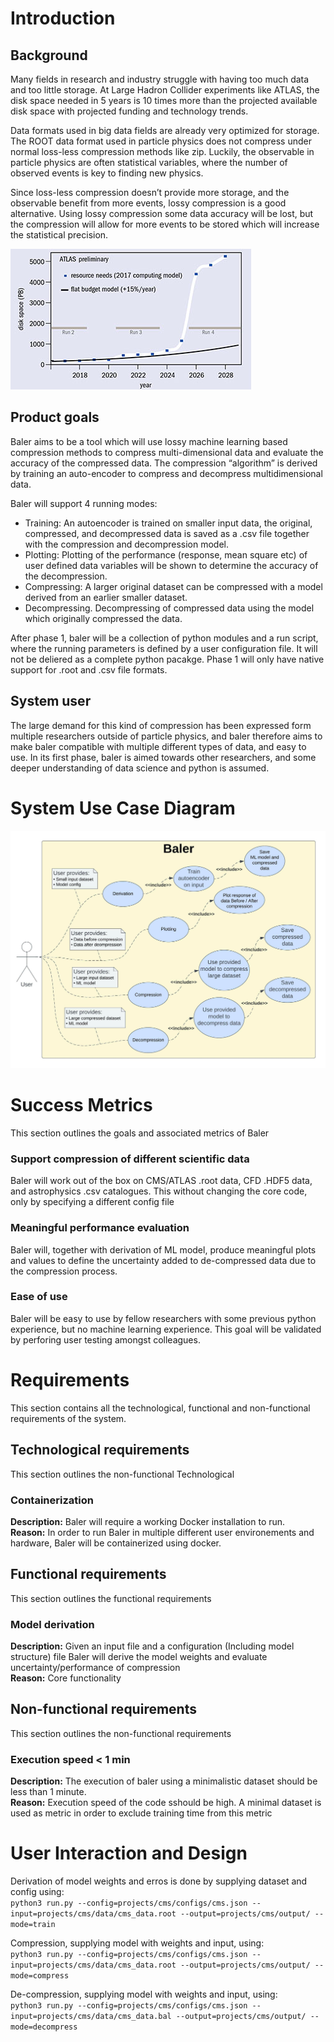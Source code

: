# Introduction

## Background
Many fields in research and industry struggle with having too much data and too little storage. At Large Hadron Collider experiments like ATLAS, the disk space needed in 5 years is 10 times more than the projected available disk space with projected funding and technology trends.

Data formats used in big data fields are already very optimized for storage. The ROOT data format used in particle physics does not compress under normal loss-less compression methods like zip. Luckily, the observable in particle physics are often statistical variables, where the number of observed events is key to finding new physics.

Since loss-less compression doesn’t provide more storage, and  the observable benefit from more events, lossy compression is a good alternative. Using lossy compression some data accuracy will be lost, but the compression will allow for more events to be stored which will increase the statistical precision.

![](./images/storage_need.png "Estimated disk-space requirements of the ATLAS experiment from 2018 to 2028 compared to a flat-funding scenario with an increase of 20% per year based on the current technology trends.")

## Product goals
Baler aims to be a tool which will use lossy machine learning based compression methods to compress multi-dimensional data and evaluate the accuracy of the compressed data. The compression “algorithm” is derived by training an auto-encoder to compress and decompress multidimensional data.

Baler will support 4 running modes:
- Training: An autoencoder is trained on smaller input data, the original, compressed, and decompressed data is saved as a .csv file together with the compression and decompression model.
- Plotting: Plotting of the performance (response, mean square etc) of user defined data variables will be shown to determine the accuracy of the decompression.
- Compressing: A larger original dataset can be compressed with a model derived from an earlier smaller dataset.
- Decompressing. Decompressing of compressed data using the model which originally compressed the data.

After phase 1, baler will be a collection of python modules and a run script, where the running parameters is defined by a user configuration file. It will not be deliered as a complete python pacakge. Phase 1 will only have native support for .root and .csv file formats.

## System user
The large demand for this kind of compression has been expressed form multiple researchers outside of particle physics, and baler therefore  aims to make baler compatible with multiple different types of data, and easy to use. In its first phase, baler is aimed towards other researchers, and some deeper understanding of data science and python is assumed.

# System Use Case Diagram
![](./images/SUCD.png "Baler System Use Case Diagram")

# Success Metrics
This section outlines the goals and associated metrics of Baler

### Support compression of different scientific data
Baler will work out of the box on CMS/ATLAS .root data, CFD .HDF5 data, and astrophysics .csv catalogues. This without changing the core code, only by specifying a different config file

### Meaningful performance evaluation
Baler will, together with derivation of ML model, produce meaningful plots and values to define the uncertainty added to de-compressed data due to the compression process.

### Ease of use
Baler will be easy to use by fellow researchers with some previous python experience, but no machine learning experience. This goal will be validated by perforing user testing amongst colleagues.

# Requirements
This section contains all the technological, functional and non-functional requirements of the system.

## Technological requirements
This section outlines the non-functional Technological
### Containerization
**Description:** Baler will require a working Docker installation to run.\
**Reason:** In order to run Baler in multiple different user environements and hardware, Baler will be containerized using docker.

## Functional requirements
This section outlines the functional requirements
### Model derivation
**Description:** Given an input file and a configuration (Including model structure) file Baler will derive the model weights and evaluate uncertainty/performance of compression\
**Reason:** Core functionality

## Non-functional requirements
This section outlines the non-functional requirements
### Execution speed < 1 min
**Description:** The execution of baler using a minimalistic dataset should be less than 1 minute.\
**Reason:** Execution speed of the code sshould be high. A minimal dataset is used as metric in order to exclude training time from this metric

# User Interaction and Design
Derivation of model weights and erros is done by supplying dataset and config using:\
`python3 run.py --config=projects/cms/configs/cms.json --input=projects/cms/data/cms_data.root --output=projects/cms/output/ --mode=train`

Compression, supplying model with weights and input, using:\
`python3 run.py --config=projects/cms/configs/cms.json --input=projects/cms/data/cms_data.root --output=projects/cms/output/ --mode=compress`

De-compression, supplying model with weights and input, using:\
`python3 run.py --config=projects/cms/configs/cms.json --input=projects/cms/data/cms_data.bal --output=projects/cms/output/ --mode=decompress`
